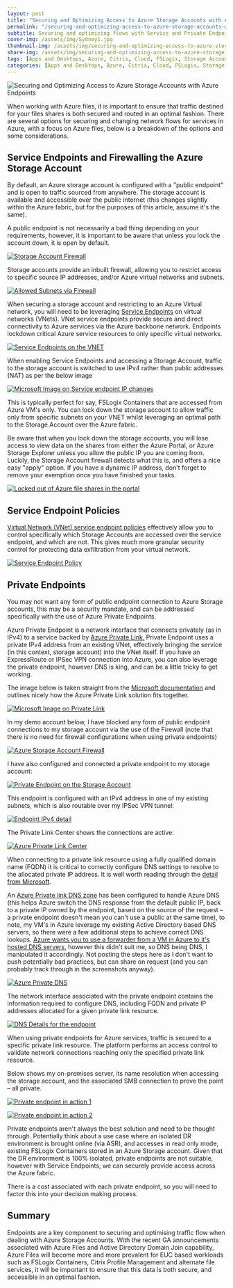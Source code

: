 ```yaml
---
layout: post
title: "Securing and Optimizing Access to Azure Storage Accounts with Azure Endpoints"
permalink: "/securing-and-optimizing-access-to-azure-storage-accounts-with-azure-endpoints/"
subtitle: Securing and optimizing flows with Service and Private Endpoints
cover-img: /assets/img/Sydney1.jpg
thumbnail-img: /assets/img/securing-and-optimizing-access-to-azure-storage-accounts-with-azure-endpoints/MicrosoftImagePrivateLink.png
share-img: /assets/img/securing-and-optimizing-access-to-azure-storage-accounts-with-azure-endpoints/MicrosoftImagePrivateLink.png
tags: [Apps and Desktops, Azure, Citrix, Cloud, FSLogix, Storage Accounts, UPM, Windows]
categories: [Apps and Desktops, Azure, Citrix, Cloud, FSLogix, Storage Accounts, UPM, Windows]
---
```


![Securing and Optimizing Access to Azure Storage Accounts with Azure Endpoints]({{site.baseurl}}/assets/img/securing-and-optimizing-access-to-azure-storage-accounts-with-azure-endpoints/MicrosoftImagePrivateLink.png)

When working with Azure files, it is important to ensure that traffic destined for your files shares is both secured and routed in an optimal fashion. There are several options for securing and changing network flows for services in Azure, with a focus on Azure files, below is a breakdown of the options and some considerations.

## Service Endpoints and Firewalling the Azure Storage Account

By default, an Azure storage account is configured with a "public endpoint" and is open to traffic sourced from anywhere. The storage account is available and accessible over the public internet (this changes slightly within the Azure fabric, but for the purposes of this article, assume it's the same).

A public endpoint is not necessarily a bad thing depending on your requirements, however, it is important to be aware that unless you lock the account down, it is open by default.

[![Storage Account Firewall]({{site.baseurl}}/assets/img/securing-and-optimizing-access-to-azure-storage-accounts-with-azure-endpoints/StorageAccountFirewall.png)]({{site.baseurl}}/assets/img/securing-and-optimizing-access-to-azure-storage-accounts-with-azure-endpoints/StorageAccountFirewall.png)


Storage accounts provide an inbuilt firewall, allowing you to restrict access to specific source IP addresses, and/or Azure virtual networks and subnets.

[![Allowed Subnets via Firewall]({{site.baseurl}}/assets/img/securing-and-optimizing-access-to-azure-storage-accounts-with-azure-endpoints/AllowedSubnets.png)]({{site.baseurl}}/assets/img/securing-and-optimizing-access-to-azure-storage-accounts-with-azure-endpoints/AllowedSubnets.png)

When securing a storage account and restricting to an Azure Virtual network, you will need to be leveraging [Service Endpoints](https://docs.microsoft.com/en-us/azure/virtual-network/virtual-network-service-endpoints-overview) on virtual networks (VNets). VNet service endpoints provide secure and direct connectivity to Azure services via the Azure backbone network. Endpoints lockdown critical Azure service resources to only specific virtual networks.

[![Service Endpoints on the VNET]({{site.baseurl}}/assets/img/securing-and-optimizing-access-to-azure-storage-accounts-with-azure-endpoints/ServiceEndpointsVNET.png)]({{site.baseurl}}/assets/img/securing-and-optimizing-access-to-azure-storage-accounts-with-azure-endpoints/ServiceEndpointsVNET.png)

When enabling Service Endpoints and accessing a Storage Account, traffic to the storage account is switched to use IPv4 rather than public addresses (NAT) as per the below image

[![Microsoft Image on Service endpoint IP changes]({{site.baseurl}}/assets/img/securing-and-optimizing-access-to-azure-storage-accounts-with-azure-endpoints/MicrosoftImageServiceEndpoints.png)]({{site.baseurl}}/assets/img/securing-and-optimizing-access-to-azure-storage-accounts-with-azure-endpoints/MicrosoftImageServiceEndpoints.png)

This is typically perfect for say, FSLogix Containers that are accessed from Azure VM's only. You can lock down the storage account to allow traffic only from specific subnets on your VNET whilst leveraging an optimal path to the Storage Account over the Azure fabric.

Be aware that when you lock down the storage accounts, you will lose access to view data on the shares from either the Azure Portal, or Azure Storage Explorer unless you allow the public IP you are coming from. Luckily, the Storage Account firewall detects what this is, and offers a nice easy "apply" option. If you have a dynamic IP address, don't forget to remove your exemption once you have finished your tasks.

[![Locked out of Azure file shares in the portal]({{site.baseurl}}/assets/img/securing-and-optimizing-access-to-azure-storage-accounts-with-azure-endpoints/LockedOut.png)]({{site.baseurl}}/assets/img/securing-and-optimizing-access-to-azure-storage-accounts-with-azure-endpoints/LockedOut.png)

## Service Endpoint Policies

[Virtual Network (VNet) service endpoint policies](https://docs.microsoft.com/en-us/azure/virtual-network/virtual-network-service-endpoint-policies-overview) effectively allow you to control specifically which Storage Accounts are accessed over the service endpoint, and which are not. This gives much more granular security control for protecting data exfiltration from your virtual network.

[![Service Endpoint Policy]({{site.baseurl}}/assets/img/securing-and-optimizing-access-to-azure-storage-accounts-with-azure-endpoints/ServiceEndpointPolicy.png)]({{site.baseurl}}/assets/img/securing-and-optimizing-access-to-azure-storage-accounts-with-azure-endpoints/ServiceEndpointPolicy.png)

## Private Endpoints

You may not want any form of public endpoint connection to Azure Storage accounts, this may be a security mandate, and can be addressed specifically with the use of Azure Private Endpoints.

Azure Private Endpoint is a network interface that connects privately (as in IPv4) to a service backed by [Azure Private Link.](https://azure.microsoft.com/en-us/services/private-link/) Private Endpoint uses a private IPv4 address from an existing VNet, effectively bringing the service (in this context, storage account) into the VNet itself. If you have an ExpressRoute or IPSec VPN connection into Azure, you can also leverage the private endpoint, however DNS is king, and can be a little tricky to get working.

The image below is taken straight from the [Microsoft documentation](https://azure.microsoft.com/en-us/services/private-link/#features) and outlines nicely how the Azure Private Link solution fits together.

[![Microsoft Image on Private Link]({{site.baseurl}}/assets/img/securing-and-optimizing-access-to-azure-storage-accounts-with-azure-endpoints/MicrosoftImagePrivateLink.png)]({{site.baseurl}}/assets/img/securing-and-optimizing-access-to-azure-storage-accounts-with-azure-endpoints/MicrosoftImagePrivateLink.png)

In my demo account below, I have blocked any form of public endpoint connections to my storage account via the use of the Firewall (note that there is no need for firewall configurations when using private endpoints)

[![Azure Storage Account Firewall]({{site.baseurl}}/assets/img/securing-and-optimizing-access-to-azure-storage-accounts-with-azure-endpoints/StorageAccountFirewall.png)]({{site.baseurl}}/assets/img/securing-and-optimizing-access-to-azure-storage-accounts-with-azure-endpoints/StorageAccountFirewall.png)

I have also configured and connected a private endpoint to my storage account:

[![Private Endpoint on the Storage Account]({{site.baseurl}}/assets/img/securing-and-optimizing-access-to-azure-storage-accounts-with-azure-endpoints/PrivateLinkPrivateEndpoint.png)]({{site.baseurl}}/assets/img/securing-and-optimizing-access-to-azure-storage-accounts-with-azure-endpoints/PrivateLinkPrivateEndpoint.png)

This endpoint is configured with an IPv4 address in one of my existing subnets, which is also routable over my IPSec VPN tunnel:

[![Endpoint IPv4 detail]({{site.baseurl}}/assets/img/securing-and-optimizing-access-to-azure-storage-accounts-with-azure-endpoints/PrivateLinkEndpointIPV4.png)]({{site.baseurl}}/assets/img/securing-and-optimizing-access-to-azure-storage-accounts-with-azure-endpoints/PrivateLinkEndpointIPV4.png)

The Private Link Center shows the connections are active:

[![Azure Private Link Center]({{site.baseurl}}/assets/img/securing-and-optimizing-access-to-azure-storage-accounts-with-azure-endpoints/PrivateLinkCentre.png)]({{site.baseurl}}/assets/img/securing-and-optimizing-access-to-azure-storage-accounts-with-azure-endpoints/PrivateLinkCentre.png)

When connecting to a private link resource using a fully qualified domain name (FQDN) it is critical to correctly configure DNS settings to resolve to the allocated private IP address. It is well worth reading through the [detail from Microsoft](https://docs.microsoft.com/en-us/azure/storage/common/storage-private-endpoints).

An [Azure Private link DNS zone](https://docs.microsoft.com/en-us/azure/private-link/private-endpoint-dns#azure-services-dns-zone-configuration) has been configured to handle Azure DNS (this helps Azure switch the DNS response from the default public IP, back to a private IP owned by the endpoint, based on the source of the request – a private endpoint doesn't mean you can't use a public at the same time), to note, my VM's in Azure leverage my existing Active Directory based DNS servers, so there were a few additional steps to achieve correct DNS lookups. [Azure wants you to use a forwarder from a VM in Azure to it's hosted DNS servers](https://docs.microsoft.com/en-us/azure/private-link/private-endpoint-dns#on-premises-workloads-using-a-dns-forwarder), however this didn't suit me, so DNS being DNS, I manipulated it accordingly. Not posting the steps here as I don't want to push potentially bad practices, but can share on request (and you can probably track through in the screenshots anyway).

[![Azure Private DNS]({{site.baseurl}}/assets/img/securing-and-optimizing-access-to-azure-storage-accounts-with-azure-endpoints/PrivateDNS.png)]({{site.baseurl}}/assets/img/securing-and-optimizing-access-to-azure-storage-accounts-with-azure-endpoints/PrivateDNS.png)

The network interface associated with the private endpoint contains the information required to configure DNS, including FQDN and private IP addresses allocated for a given private link resource.

[![DNS Details for the endpoint]({{site.baseurl}}/assets/img/securing-and-optimizing-access-to-azure-storage-accounts-with-azure-endpoints/PrivateDNSEndpoint.png)]({{site.baseurl}}/assets/img/securing-and-optimizing-access-to-azure-storage-accounts-with-azure-endpoints/PrivateDNSEndpoint.png)

When using private endpoints for Azure services, traffic is secured to a specific private link resource. The platform performs an access control to validate network connections reaching only the specified private link resource.

Below shows my on-premises server, its name resolution when accessing the storage account, and the associated SMB connection to prove the point – all private.

[![Private endpoint in action 1]({{site.baseurl}}/assets/img/securing-and-optimizing-access-to-azure-storage-accounts-with-azure-endpoints/PrivateEndpointAction1.png)]({{site.baseurl}}/assets/img/securing-and-optimizing-access-to-azure-storage-accounts-with-azure-endpoints/PrivateEndpointAction1.png)

[![Private endpoint in action 2]({{site.baseurl}}/assets/img/securing-and-optimizing-access-to-azure-storage-accounts-with-azure-endpoints/PrivateEndpointAction2.png)]({{site.baseurl}}/assets/img/securing-and-optimizing-access-to-azure-storage-accounts-with-azure-endpoints/PrivateEndpointAction2.png)

Private endpoints aren't always the best solution and need to be thought through. Potentially think about a use case where an isolated DR environment is brought online (via ASR), and accesses in read only mode, existing FSLogix Containers stored in an Azure Storage account. Given that the DR environment is 100% isolated, private endpoints are not suitable, however with Service Endpoints, we can securely provide access across the Azure fabric.

There is a cost associated with each private endpoint, so you will need to factor this into your decision making process.

## Summary

Endpoints are a key component to securing and optimising traffic flow when dealing with Azure Storage Accounts. With the recent GA announcements associated with Azure Files and Active Directory Domain Join capability, Azure Files will become more and more prevalent for EUC based workloads such as FSLogix Containers, Citrix Profile Management and alternate file services, it will be important to ensure that this data is both secure, and accessible in an optimal fashion.
